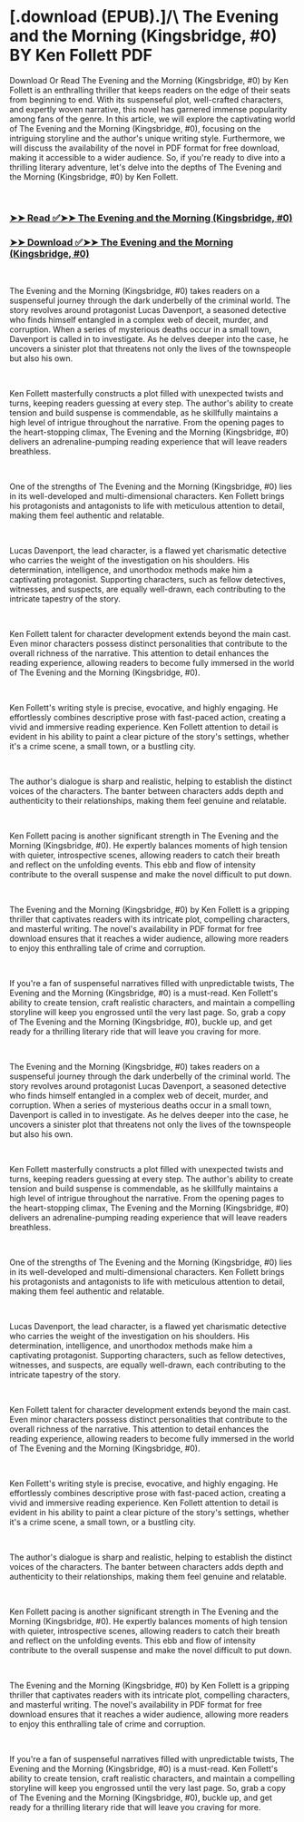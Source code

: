 # [.download (EPUB).]/\ The Evening and the Morning (Kingsbridge, #0) BY Ken Follett PDF

<p>Download Or Read The Evening and the Morning (Kingsbridge, #0) by Ken Follett is an enthralling thriller that keeps readers on the edge of their seats from beginning to end. With its suspenseful plot, well-crafted characters, and expertly woven narrative, this novel has garnered immense popularity among fans of the genre. In this article, we will explore the captivating world of The Evening and the Morning (Kingsbridge, #0), focusing on the intriguing storyline and the author's unique writing style. Furthermore, we will discuss the availability of the novel in PDF format for free download, making it accessible to a wider audience. So, if you're ready to dive into a thrilling literary adventure, let's delve into the depths of The Evening and the Morning (Kingsbridge, #0) by Ken Follett.</p>
<p>&nbsp;</p>

### [➤➤ Read ✅➤➤ The Evening and the Morning (Kingsbridge, #0)](https://pdf2worldwide.blogspot.com/id/49239093)

### [➤➤ Download ✅➤➤ The Evening and the Morning (Kingsbridge, #0)](https://pdf2worldwide.blogspot.com/id/49239093)

<p>&nbsp;</p>
<p>The Evening and the Morning (Kingsbridge, #0) takes readers on a suspenseful journey through the dark underbelly of the criminal world. The story revolves around protagonist Lucas Davenport, a seasoned detective who finds himself entangled in a complex web of deceit, murder, and corruption. When a series of mysterious deaths occur in a small town, Davenport is called in to investigate. As he delves deeper into the case, he uncovers a sinister plot that threatens not only the lives of the townspeople but also his own.</p>
<p>&nbsp;</p>
<p>Ken Follett masterfully constructs a plot filled with unexpected twists and turns, keeping readers guessing at every step. The author's ability to create tension and build suspense is commendable, as he skillfully maintains a high level of intrigue throughout the narrative. From the opening pages to the heart-stopping climax, The Evening and the Morning (Kingsbridge, #0) delivers an adrenaline-pumping reading experience that will leave readers breathless.</p>
<p>&nbsp;</p>
<p>One of the strengths of The Evening and the Morning (Kingsbridge, #0) lies in its well-developed and multi-dimensional characters. Ken Follett brings his protagonists and antagonists to life with meticulous attention to detail, making them feel authentic and relatable.</p>
<p>&nbsp;</p>
<p>Lucas Davenport, the lead character, is a flawed yet charismatic detective who carries the weight of the investigation on his shoulders. His determination, intelligence, and unorthodox methods make him a captivating protagonist. Supporting characters, such as fellow detectives, witnesses, and suspects, are equally well-drawn, each contributing to the intricate tapestry of the story.</p>
<p>&nbsp;</p>
<p>Ken Follett talent for character development extends beyond the main cast. Even minor characters possess distinct personalities that contribute to the overall richness of the narrative. This attention to detail enhances the reading experience, allowing readers to become fully immersed in the world of The Evening and the Morning (Kingsbridge, #0).</p>
<p>&nbsp;</p>
<p>Ken Follett's writing style is precise, evocative, and highly engaging. He effortlessly combines descriptive prose with fast-paced action, creating a vivid and immersive reading experience. Ken Follett attention to detail is evident in his ability to paint a clear picture of the story's settings, whether it's a crime scene, a small town, or a bustling city.</p>
<p>&nbsp;</p>
<p>The author's dialogue is sharp and realistic, helping to establish the distinct voices of the characters. The banter between characters adds depth and authenticity to their relationships, making them feel genuine and relatable.</p>
<p>&nbsp;</p>
<p>Ken Follett pacing is another significant strength in The Evening and the Morning (Kingsbridge, #0). He expertly balances moments of high tension with quieter, introspective scenes, allowing readers to catch their breath and reflect on the unfolding events. This ebb and flow of intensity contribute to the overall suspense and make the novel difficult to put down.</p>
<p>&nbsp;</p>
<p>The Evening and the Morning (Kingsbridge, #0) by Ken Follett is a gripping thriller that captivates readers with its intricate plot, compelling characters, and masterful writing. The novel's availability in PDF format for free download ensures that it reaches a wider audience, allowing more readers to enjoy this enthralling tale of crime and corruption.</p>
<p>&nbsp;</p>
<p>If you're a fan of suspenseful narratives filled with unpredictable twists, The Evening and the Morning (Kingsbridge, #0) is a must-read. Ken Follett's ability to create tension, craft realistic characters, and maintain a compelling storyline will keep you engrossed until the very last page. So, grab a copy of The Evening and the Morning (Kingsbridge, #0), buckle up, and get ready for a thrilling literary ride that will leave you craving for more.</p>
<p>&nbsp;</p>
<p>The Evening and the Morning (Kingsbridge, #0) takes readers on a suspenseful journey through the dark underbelly of the criminal world. The story revolves around protagonist Lucas Davenport, a seasoned detective who finds himself entangled in a complex web of deceit, murder, and corruption. When a series of mysterious deaths occur in a small town, Davenport is called in to investigate. As he delves deeper into the case, he uncovers a sinister plot that threatens not only the lives of the townspeople but also his own.</p>
<p>&nbsp;</p>
<p>Ken Follett masterfully constructs a plot filled with unexpected twists and turns, keeping readers guessing at every step. The author's ability to create tension and build suspense is commendable, as he skillfully maintains a high level of intrigue throughout the narrative. From the opening pages to the heart-stopping climax, The Evening and the Morning (Kingsbridge, #0) delivers an adrenaline-pumping reading experience that will leave readers breathless.</p>
<p>&nbsp;</p>
<p>One of the strengths of The Evening and the Morning (Kingsbridge, #0) lies in its well-developed and multi-dimensional characters. Ken Follett brings his protagonists and antagonists to life with meticulous attention to detail, making them feel authentic and relatable.</p>
<p>&nbsp;</p>
<p>Lucas Davenport, the lead character, is a flawed yet charismatic detective who carries the weight of the investigation on his shoulders. His determination, intelligence, and unorthodox methods make him a captivating protagonist. Supporting characters, such as fellow detectives, witnesses, and suspects, are equally well-drawn, each contributing to the intricate tapestry of the story.</p>
<p>&nbsp;</p>
<p>Ken Follett talent for character development extends beyond the main cast. Even minor characters possess distinct personalities that contribute to the overall richness of the narrative. This attention to detail enhances the reading experience, allowing readers to become fully immersed in the world of The Evening and the Morning (Kingsbridge, #0).</p>
<p>&nbsp;</p>
<p>Ken Follett's writing style is precise, evocative, and highly engaging. He effortlessly combines descriptive prose with fast-paced action, creating a vivid and immersive reading experience. Ken Follett attention to detail is evident in his ability to paint a clear picture of the story's settings, whether it's a crime scene, a small town, or a bustling city.</p>
<p>&nbsp;</p>
<p>The author's dialogue is sharp and realistic, helping to establish the distinct voices of the characters. The banter between characters adds depth and authenticity to their relationships, making them feel genuine and relatable.</p>
<p>&nbsp;</p>
<p>Ken Follett pacing is another significant strength in The Evening and the Morning (Kingsbridge, #0). He expertly balances moments of high tension with quieter, introspective scenes, allowing readers to catch their breath and reflect on the unfolding events. This ebb and flow of intensity contribute to the overall suspense and make the novel difficult to put down.</p>
<p>&nbsp;</p>
<p>The Evening and the Morning (Kingsbridge, #0) by Ken Follett is a gripping thriller that captivates readers with its intricate plot, compelling characters, and masterful writing. The novel's availability in PDF format for free download ensures that it reaches a wider audience, allowing more readers to enjoy this enthralling tale of crime and corruption.</p>
<p>&nbsp;</p>
<p>If you're a fan of suspenseful narratives filled with unpredictable twists, The Evening and the Morning (Kingsbridge, #0) is a must-read. Ken Follett's ability to create tension, craft realistic characters, and maintain a compelling storyline will keep you engrossed until the very last page. So, grab a copy of The Evening and the Morning (Kingsbridge, #0), buckle up, and get ready for a thrilling literary ride that will leave you craving for more.</p>
<p>&nbsp;</p>
